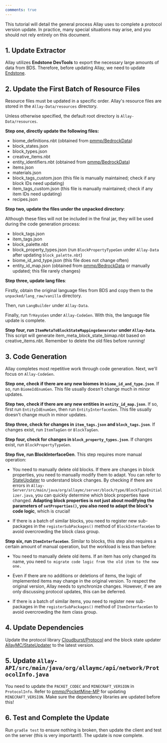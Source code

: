 ```yaml
---
comments: true
---
```


This tutorial will detail the general process Allay uses to complete a protocol version update.
In practice, many special situations may arise, and you should not rely entirely on this document.

## 1. Update Extractor

Allay utilizes **Endstone DevTools** to export the necessary large amounts of data from BDS.
Therefore, before updating Allay, we need to update [Endstone](https://github.com/EndstoneMC/endstone).

## 2. Update the First Batch of Resource Files

Resource files must be updated in a specific order.
Allay's resource files are stored in the `Allay-Data/resources` directory.

Unless otherwise specified, the default root directory is `Allay-Data/resources`.

**Step one, directly update the following files:**

- biome_definitions.nbt (obtained from [pmmp/BedrockData](https://github.com/pmmp/BedrockData))
- block_states.json
- block_types.json
- creative_items.nbt
- entity_identifiers.nbt (obtained from [pmmp/BedrockData](https://github.com/pmmp/BedrockData))
- items.json
- materials.json
- block_tags_custom.json (this file is manually maintained; check if any block IDs need updating)
- item_tags_custom.json (this file is manually maintained; check if any item IDs need updating)
- recipes.json

**Step two, update the files under the unpacked directory**:

Although these files will not be included in the final jar, they will be used during the code generation process:

- block_tags.json
- item_tags.json
- block_palette.nbt
- block_property_types.json (run `BlockPropertyTypeGen` under `Allay-Data` after updating `block_palette.nbt`)
- biome_id_and_type.json (this file does not change often)
- entity_id_map.json (obtained from [pmmp/BedrockData](https://github.com/pmmp/BedrockData) or manually updated; this
  file rarely changes)

**Step three, update lang files**:

Firstly, obtain the original language files from BDS and copy them to the `unpacked/lang_raw/vanilla` directory.

Then, run `LangBuilder` under `Allay-Data`.

Finally, run `TrKeysGen` under `Allay-CodeGen`. With this, the language file update is complete.

**Step four, run `ItemMetaToBlockStateMappingsGenerator` under `Allay-Data`**. This script will generate
item_meta_block_state_bimap.nbt based on creative_items.nbt. Remember to delete the old files before running!

## 3. Code Generation

Allay completes most repetitive work through code generation. Next, we'll focus on `Allay-CodeGen`.

**Step one, check if there are any new biomes in `biome_id_and_type.json`**. If so, run `BiomeIdEnumGen`. This
file usually doesn't change much in minor updates.

**Step two, check if there are any new entities in `entity_id_map.json`**. If so, first run `EntityIdEnumGen`,
then run `EntityInterfaceGen`. This file usually doesn't change much in minor updates.

**Step three, check for changes in `item_tags.json` and `block_tags.json`**. If changes exist, run `ItemTagGen`
or `BlockTagGen`.

**Step four, check for changes in `block_property_types.json`**. If changes exist, run `BlockPropertyTypeGen`.

**Step five, run BlockInterfaceGen**. This step requires more manual operation:

- You need to manually delete old blocks. If there are changes in block properties, you need to manually modify them to
  adapt. You can refer to [StateUpdater](https://github.com/AllayMC/StateUpdater) to understand block
  changes.
  By checking if there are errors
  in `Allay-Server/src/main/java/org/allaymc/server/block/type/BlockTypeInitializer.java`, you can quickly determine
  which block properties have changed.
  **Adapting block properties is not just about modifying the parameters of `setProperties()`, you also need to adapt
  the block's code logic**, which is crucial!

- If there is a batch of similar blocks, you need to register new sub-packages in the `registerSubPackages()` method
  of `BlockInterfaceGen` to avoid overcrowding the block class group.

**Step six, run `ItemInterfaceGen`**. Similar to blocks, this step also requires a certain amount of manual
operation, but the workload is less than before:

- You need to manually delete old items. If an item has only changed its name, you need `to migrate code logic from the
  old item to the new one.`

- Even if there are no additions or deletions of items, the logic of implemented items may change in the original
  version. To respect the original version, Allay needs to synchronize changes. However, if we are only discussing
  protocol updates, this can be deferred.

- If there is a batch of similar items, you need to register new sub-packages in the `registerSubPackages()` method
  of `ItemInterfaceGen` to avoid overcrowding the item class group.

## 4. Update Dependencies

Update the protocol library [Cloudburst/Protocol](https://github.com/CloudburstMC/Protocol) and the block state
updater [AllayMC/StateUpdater](https://github.com/AllayMC/StateUpdater) to the latest version.

## 5. Update `Allay-API/src/main/java/org/allaymc/api/network/ProtocolInfo.java`

You need to update the `PACKET_CODEC` and `MINECRAFT_VERSION` in `ProtocolInfo`. Refer
to [pmmp/PocketMine-MP](https://github.com/pmmp/PocketMine-MP) for updating `MINECRAFT_VERSION`.
Make sure the dependency libraries are updated before this!

## 6. Test and Complete the Update

Run `gradle test` to ensure nothing is broken, then update the client and test on the server (this is very important!).
The update is now complete.